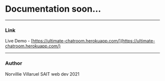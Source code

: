 # Documentation soon...


---
### Link
Live Demo - [https://ultimate-chatroom.herokuapp.com/](https://ultimate-chatroom.herokuapp.com/)

---
### Author
Norvillie Villaruel SAIT web dev 2021